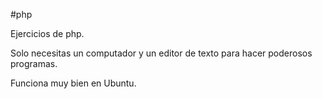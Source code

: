 #php

Ejercicios de php.

Solo necesitas un computador y un editor 
de texto para hacer poderosos programas.

Funciona muy bien en Ubuntu.




